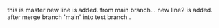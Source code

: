 this is master
new line is added. from main branch...
new line2 is added. after merge branch 'main' into test branch..
